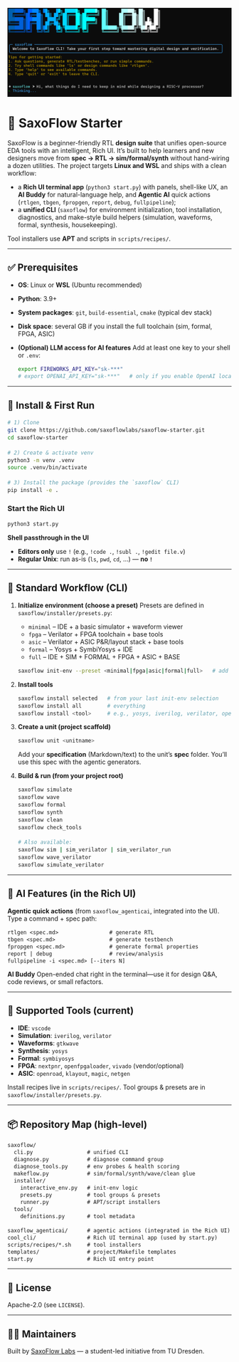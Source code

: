 ![SaxoFlow Rich UI](docs/images/saxoflow_cool_cli.png)

# 🧰 SaxoFlow Starter

SaxoFlow is a beginner-friendly RTL **design suite** that unifies open-source EDA tools with an intelligent, Rich UI. It’s built to help learners and new designers move from **spec → RTL → sim/formal/synth** without hand-wiring a dozen utilities. The project targets **Linux and WSL** and ships with a clean workflow:

* a **Rich UI terminal app** (`python3 start.py`) with panels, shell-like UX, an **AI Buddy** for natural-language help, and **Agentic AI** quick actions (`rtlgen`, `tbgen`, `fpropgen`, `report`, `debug`, `fullpipeline`);
* a **unified CLI** (`saxoflow`) for environment initialization, tool installation, diagnostics, and make-style build helpers (simulation, waveforms, formal, synthesis, housekeeping).

Tool installers use **APT** and scripts in `scripts/recipes/`.

---

## ✅ Prerequisites

* **OS**: Linux or **WSL** (Ubuntu recommended)
* **Python**: 3.9+
* **System packages**: `git`, `build-essential`, `cmake` (typical dev stack)
* **Disk space**: several GB if you install the full toolchain (sim, formal, FPGA, ASIC)
* **(Optional) LLM access for AI features**
  Add at least one key to your shell or `.env`:

  ```bash
  export FIREWORKS_API_KEY="sk-***"
  # export OPENAI_API_KEY="sk-***"   # only if you enable OpenAI locally
  ```

---

## 🚀 Install & First Run

```bash
# 1) Clone
git clone https://github.com/saxoflowlabs/saxoflow-starter.git
cd saxoflow-starter

# 2) Create & activate venv
python3 -m venv .venv
source .venv/bin/activate

# 3) Install the package (provides the `saxoflow` CLI)
pip install -e .
```

### Start the Rich UI

```bash
python3 start.py
```

**Shell passthrough in the UI**

* **Editors only** use `!` (e.g., `!code .`, `!subl .`, `!gedit file.v`)
* **Regular Unix**: run as-is (`ls`, `pwd`, `cd`, …) — **no `!`**

---

## 🧭 Standard Workflow (CLI)

1. **Initialize environment (choose a preset)**
   Presets are defined in `saxoflow/installer/presets.py`:

   * `minimal` – IDE + a basic simulator + waveform viewer
   * `fpga` – Verilator + FPGA toolchain + base tools
   * `asic` – Verilator + ASIC P\&R/layout stack + base tools
   * `formal` – Yosys + SymbiYosys + IDE
   * `full` – IDE + SIM + FORMAL + FPGA + ASIC + BASE

   ```bash
   saxoflow init-env --preset <minimal|fpga|asic|formal|full>   # add --headless to skip prompts
   ```

2. **Install tools**

   ```bash
   saxoflow install selected   # from your last init-env selection
   saxoflow install all        # everything
   saxoflow install <tool>     # e.g., yosys, iverilog, verilator, openroad, gtkwave, ...
   ```

3. **Create a unit (project scaffold)**

   ```bash
   saxoflow unit <unitname>
   ```

   Add your **specification** (Markdown/text) to the unit’s **spec** folder. You’ll use this spec with the agentic generators.

4. **Build & run (from your project root)**

   ```bash
   saxoflow simulate
   saxoflow wave
   saxoflow formal
   saxoflow synth
   saxoflow clean
   saxoflow check_tools

   # Also available:
   saxoflow sim | sim_verilator | sim_verilator_run
   saxoflow wave_verilator
   saxoflow simulate_verilator
   ```

---

## 🤖 AI Features (in the Rich UI)

**Agentic quick actions** (from `saxoflow_agenticai`, integrated into the UI). Type a command + spec path:

```
rtlgen <spec.md>                # generate RTL
tbgen <spec.md>                 # generate testbench
fpropgen <spec.md>              # generate formal properties
report | debug                  # review/analysis
fullpipeline -i <spec.md> [--iters N]
```

**AI Buddy**
Open-ended chat right in the terminal—use it for design Q\&A, code reviews, or small refactors.

---

## 🔧 Supported Tools (current)

* **IDE**: `vscode`
* **Simulation**: `iverilog`, `verilator`
* **Waveforms**: `gtkwave`
* **Synthesis**: `yosys`
* **Formal**: `symbiyosys`
* **FPGA**: `nextpnr`, `openfpgaloader`, `vivado` (vendor/optional)
* **ASIC**: `openroad`, `klayout`, `magic`, `netgen`

Install recipes live in `scripts/recipes/`. Tool groups & presets are in `saxoflow/installer/presets.py`.

---

## 📦 Repository Map (high-level)

```
saxoflow/
  cli.py                 # unified CLI
  diagnose.py            # diagnose command group
  diagnose_tools.py      # env probes & health scoring
  makeflow.py            # sim/formal/synth/wave/clean glue
  installer/
    interactive_env.py   # init-env logic
    presets.py           # tool groups & presets
    runner.py            # APT/script installers
  tools/
    definitions.py       # tool metadata

saxoflow_agenticai/      # agentic actions (integrated in the Rich UI)
cool_cli/                # Rich UI terminal app (used by start.py)
scripts/recipes/*.sh     # tool installers
templates/               # project/Makefile templates
start.py                 # Rich UI entry point
```

---

## 🪪 License

Apache-2.0 (see `LICENSE`).

---

## 🧑‍💻 Maintainers

Built by [SaxoFlow Labs](https://github.com/saxoflowlabs) — a student-led initiative from TU Dresden.

